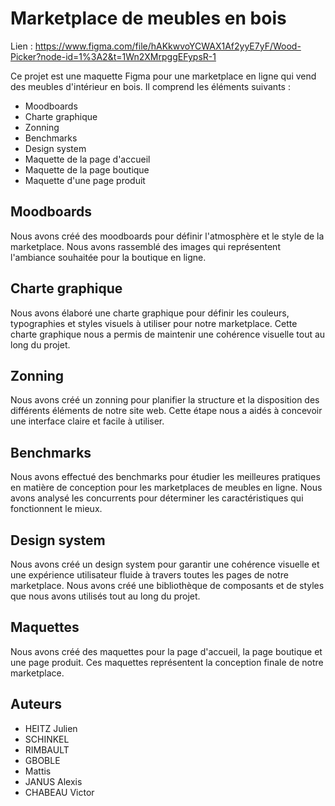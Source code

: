 # Marketplace de meubles en bois

Lien : https://www.figma.com/file/hAKkwvoYCWAX1Af2yyE7yF/Wood-Picker?node-id=1%3A2&t=1Wn2XMrpggEFypsR-1

Ce projet est une maquette Figma pour une marketplace en ligne qui vend des meubles d'intérieur en bois. Il comprend les éléments suivants :

- Moodboards
- Charte graphique
- Zonning
- Benchmarks
- Design system
- Maquette de la page d'accueil
- Maquette de la page boutique
- Maquette d'une page produit

## Moodboards

Nous avons créé des moodboards pour définir l'atmosphère et le style de la marketplace. Nous avons rassemblé des images qui représentent l'ambiance souhaitée pour la boutique en ligne.

## Charte graphique

Nous avons élaboré une charte graphique pour définir les couleurs, typographies et styles visuels à utiliser pour notre marketplace. Cette charte graphique nous a permis de maintenir une cohérence visuelle tout au long du projet.

## Zonning

Nous avons créé un zonning pour planifier la structure et la disposition des différents éléments de notre site web. Cette étape nous a aidés à concevoir une interface claire et facile à utiliser.

## Benchmarks

Nous avons effectué des benchmarks pour étudier les meilleures pratiques en matière de conception pour les marketplaces de meubles en ligne. Nous avons analysé les concurrents pour déterminer les caractéristiques qui fonctionnent le mieux.

## Design system

Nous avons créé un design system pour garantir une cohérence visuelle et une expérience utilisateur fluide à travers toutes les pages de notre marketplace. Nous avons créé une bibliothèque de composants et de styles que nous avons utilisés tout au long du projet.

## Maquettes

Nous avons créé des maquettes pour la page d'accueil, la page boutique et une page produit. Ces maquettes représentent la conception finale de notre marketplace.

## Auteurs

- HEITZ Julien
- SCHINKEL 
- RIMBAULT 
- GBOBLE  
- Mattis
- JANUS Alexis 
- CHABEAU Victor
